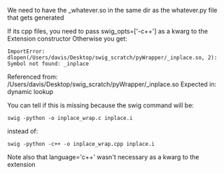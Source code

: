 
We need to have the _whatever.so in the same dir as the whatever.py file that gets generated

If its cpp files, you need to pass swig_opts=['-c++'] as a kwarg to the Extension constructor
	Otherwise you get:

	ImportError: dlopen(/Users/davis/Desktop/swig_scratch/pyWrapper/_inplace.so, 2): Symbol not found: _inplace
  Referenced from: /Users/davis/Desktop/swig_scratch/pyWrapper/_inplace.so
  Expected in: dynamic lookup

  You can tell if this is missing because the swig command will be:

  	swig -python -o inplace_wrap.c inplace.i

  instead of:

  	swig -python -c++ -o inplace_wrap.cpp inplace.i

 Note also that language='c++' wasn't necessary as a kwarg to the extension

